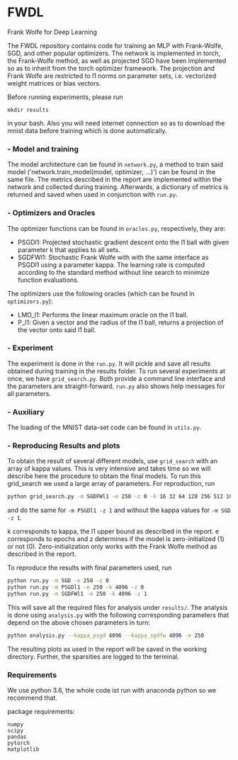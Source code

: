 # FWDL 
Frank Wolfe for Deep Learning

The FWDL repository contains code for training an MLP with Frank-Wolfe, SGD, and other popular optimizers.
The network is implemented in torch, the Frank-Wolfe method, as well as projected SGD have been implemented so as to
inherit from the torch optimizer framework.
The projection and Frank Wolfe are restricted to l1 norms on parameter sets, i.e. vectorized weight matrices or bias
vectors.

Before running experiments, please run 

`mkdir results`

in your bash. Also you will need internet connection so as to download the mnist 
data before training which is done automatically.


### - Model and training

The model architecture can be found in `network.py`, a method to train said model
('network.train_model(model, optimizer, ...)') can be found in the same file. The metrics described in
the report are implemented within the network and collected during training. Afterwards,
a dictionary of metrics is returned and saved when used in conjunction with `run.py`.

### - Optimizers and Oracles

The optimizer functions can be found in `oracles.py`, respectively, they are:

* PSGDl1: Projected stochastic gradient descent onto the l1 ball with given parameter k that applies to all sets.
* SGDFWl1: Stochastic Frank Wolfe with with the same interface as PSGDl1 using a parameter kappa. The learning rate is
computed according to the standard method without line search to minimize function evaluations.

The optimizers use the following oracles (which can be found in `optimizers.py`):
* LMO_l1: Performs the linear maximum oracle on the l1 ball.
* P_l1: Given a vector and the radius of the l1 ball, returns a projection of the vector onto said l1 ball.

### - Experiment

The experiment is done in the `run.py`. It will pickle and save all results obtained during training
in the results folder. To run several experiments at once, we have `grid_search.py`. Both provide a
command line interface and the parameters are straight-forward. `run.py` also shows help messages for all
parameters.

### - Auxiliary

The loading of the MNIST data-set code can be found in `utils.py`.

### - Reproducing Results and plots

To obtain the result of several different models, use `grid_search` with an array of kappa values. This is
very intensive and takes time so we will describe here the procedure to obtain the final models. To run this
grid_search we used a large array of parameters. For reproduction, run
```bash
python grid_search.py -m SGDFWl1 -e 250 -z 0 -k 16 32 64 128 256 512 1024 2048 4096 8192 ...
```
and do the same for `-m PSGDl1 -z 1` and without the kappa values for `-m SGD -z 1`.

k corresponds to kappa, the l1 upper bound as described in the report. e corresponds to epochs and z determines
if the model is zero-initialized (1) or not (0). Zero-initialization only works with the Frank Wolfe method
as described in the report.

To reproduce the results with final parameters used, run

```bash
python run.py -m SGD -e 250 -z 0
python run.py -m PSGDl1 -e 250 -k 4096 -z 0
python run.py -m SGDFWl1 -e 250 -k 4096 -z 1
```

This will save all the required files for analysis under `results/`. The analysis is done using
`analysis.py` with the following corresponding parameters that depend on the above chosen
parameters in turn:

```bash
python analysis.py --kappa_psgd 4096 --kappa_sgdfw 4096 -e 250
```

The resulting plots as used in the report will be saved in the working directory. Further, the sparsities
are logged to the terminal.

### Requirements

We use python 3.6, the whole code ist run with anaconda python so we recommend that.

package requirements:

```
numpy
scipy
pandas
pytorch
matplotlib
```
